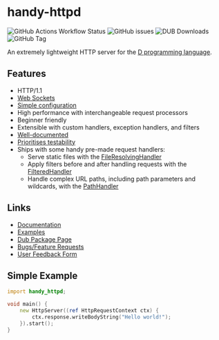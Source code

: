 # handy-httpd

![GitHub Actions Workflow Status](https://img.shields.io/github/actions/workflow/status/andrewlalis/handy-httpd/testing.yml?branch=main&style=flat-square&logo=github&label=tests)
![GitHub issues](https://img.shields.io/github/issues/andrewlalis/handy-httpd?style=flat-square)
![DUB Downloads](https://img.shields.io/dub/dt/handy-httpd?style=flat-square&logo=d&logoColor=%23B03931)
![GitHub Tag](https://img.shields.io/github/v/tag/andrewlalis/handy-httpd?style=flat-square&label=version&color=%23B03931)

An extremely lightweight HTTP server for the [D programming language](https://dlang.org/).

## Features
- HTTP/1.1
- [Web Sockets](https://andrewlalis.github.io/handy-httpd/guide/handlers/websocket-handler.html)
- [Simple configuration](https://andrewlalis.github.io/handy-httpd/guide/configuration.html)
- High performance with interchangeable request processors
- Beginner friendly
- Extensible with custom handlers, exception handlers, and filters
- [Well-documented](https://andrewlalis.github.io/handy-httpd/)
- [Prioritises testability](https://andrewlalis.github.io/handy-httpd/guide/testing.html)
- Ships with some handy pre-made request handlers:
	- Serve static files with the [FileResolvingHandler](https://andrewlalis.github.io/handy-httpd/guide/handlers/file-resolving-handler.html)
	- Apply filters before and after handling requests with the [FilteredHandler](https://andrewlalis.github.io/handy-httpd/guide/handlers/filtered-handler.html)
	- Handle complex URL paths, including path parameters and wildcards, with the [PathHandler](https://andrewlalis.github.io/handy-httpd/guide/handlers/path-handler.html)

## Links
- [Documentation](https://andrewlalis.github.io/handy-httpd/)
- [Examples](https://github.com/andrewlalis/handy-httpd/tree/main/examples)
- [Dub Package Page](https://code.dlang.org/packages/handy-httpd)
- [Bugs/Feature Requests](https://github.com/andrewlalis/handy-httpd/issues)
- [User Feedback Form](https://docs.google.com/forms/d/e/1FAIpQLSdazfaKLghGk1XpefOyDdHFfSZLaHQlCaeI9KAsaIMR5iNX6A/viewform?usp=sf_link)

## Simple Example
```d
import handy_httpd;

void main() {
	new HttpServer((ref HttpRequestContext ctx) {
		ctx.response.writeBodyString("Hello world!");
	}).start();
}
```
